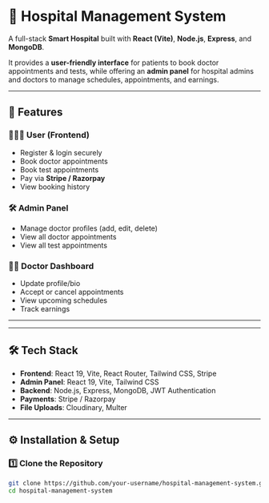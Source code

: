 # 🏥 Hospital Management System  

A full-stack **Smart Hospital** built with **React (Vite)**, **Node.js**, **Express**, and **MongoDB**.  

It provides a **user-friendly interface** for patients to book doctor appointments and tests, while offering an **admin panel** for hospital admins and doctors to manage schedules, appointments, and earnings.  

---

## 🚀 Features  

### 👨‍👩‍👦 User (Frontend)  
- Register & login securely  
- Book doctor appointments  
- Book test appointments  
- Pay via **Stripe / Razorpay**  
- View booking history  

### 🛠️ Admin Panel  
- Manage doctor profiles (add, edit, delete)  
- View all doctor appointments  
- View all test appointments  

### 👨‍⚕️ Doctor Dashboard  
- Update profile/bio  
- Accept or cancel appointments  
- View upcoming schedules  
- Track earnings  

---


---

## 🛠️ Tech Stack  

- **Frontend**: React 19, Vite, React Router, Tailwind CSS, Stripe  
- **Admin Panel**: React 19, Vite, Tailwind CSS  
- **Backend**: Node.js, Express, MongoDB, JWT Authentication  
- **Payments**: Stripe / Razorpay  
- **File Uploads**: Cloudinary, Multer  

---

## ⚙️ Installation & Setup  

### 1️⃣ Clone the Repository  
```bash
git clone https://github.com/your-username/hospital-management-system.git
cd hospital-management-system
  




